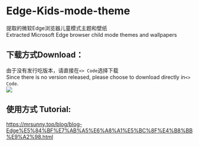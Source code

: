 # Edge-Kids-mode-theme
提取的微软Edge浏览器儿童模式主题和壁纸
<br>Extracted Microsoft Edge browser child mode themes and wallpapers
## 下载方式Download：
由于没有发行吃版本，请直接在`<> Code`选择下载
<br>Since there is no version released, please choose to download directly in`<> Code`.
<br><img src="https://mrsunny.top\assets\img\blog\content\005-Edge儿童模式主题\Download.png">
## 使用方式 Tutorial:
https://mrsunny.top/blog/blog-Edge%E5%84%BF%E7%AB%A5%E6%A8%A1%E5%BC%8F%E4%B8%BB%E9%A2%98.html
